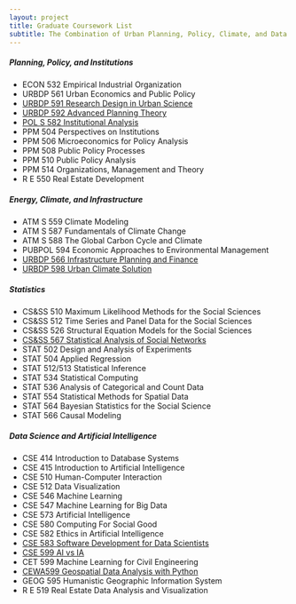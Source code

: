 ```yaml
---
layout: project
title: Graduate Coursework List
subtitle: The Combination of Urban Planning, Policy, Climate, and Data Science Course Resources at the University of Washington.
---
```


##### Planning, Policy, and Institutions

- ECON 532 Empirical Industrial Organization
- URBDP 561 Urban Economics and Public Policy
- [URBDP 591 Research Design in Urban Science](https://researchdesign.be.uw.edu)
- [URBDP 592 Advanced Planning Theory](https://home.foreveroverhead.cloud/udp592_syllabus.pdf)
- [POL S 582 Institutional Analysis](http://faculty.washington.edu/swhiting/582spr17syl1a.pdf)
- PPM 504 Perspectives on Institutions
- PPM 506 Microeconomics for Policy Analysis
- PPM 508 Public Policy Processes
- PPM 510 Public Policy Analysis
- PPM 514 Organizations, Management and Theory
- R E 550 Real Estate Development

##### Energy, Climate, and Infrastructure

- ATM S 559 Climate Modeling
- ATM S 587 Fundamentals of Climate Change
- ATM S 588 The Global Carbon Cycle and Climate
- PUBPOL 594 Economic Approaches to Environmental Management
- [URBDP 566 Infrastructure Planning and Finance](https://uil.be.uw.edu/education/infrastructure-planning-and-finance/)
- [URBDP 598 Urban Climate Solution](https://uil.be.uw.edu/education/urban-climate-solutions/)

##### Statistics

- CS&SS 510 Maximum Likelihood Methods for the Social Sciences
- CS&SS 512 Time Series and Panel Data for the Social Sciences
- CS&SS 526 Structural Equation Models for the Social Sciences
- [CS&SS 567 Statistical Analysis of Social Networks](https://thmccormick.github.io/teaching/)
- STAT 502 Design and Analysis of Experiments
- STAT 504 Applied Regression
- STAT 512/513 Statistical Inference
- STAT 534 Statistical Computing
- STAT 536 Analysis of Categorical and Count Data
- STAT 554 Statistical Methods for Spatial Data
- STAT 564 Bayesian Statistics for the Social Science
- STAT 566 Causal Modeling

##### Data Science and Artificial Intelligence

- CSE 414 Introduction to Database Systems
- CSE 415 Introduction to Artificial Intelligence
- CSE 510 Human-Computer Interaction
- CSE 512 Data Visualization
- CSE 546 Machine Learning
- CSE 547 Machine Learning for Big Data
- CSE 573 Artificial Intelligence
- CSE 580 Computing For Social Good
- CSE 582 Ethics in Artificial Intelligence
- [CSE 583 Software Development for Data Scientists](http://uwseds.github.io/syllabus.html)
- [CSE 599 AI vs IA](https://courses.cs.washington.edu/courses/cse599h/23wi/)
- CET 599 Machine Learning for Civil Engineering
- [CEWA599 Geospatial Data Analysis with Python](https://github.com/UW-GDA/gda_course_2020)
- GEOG 595 Humanistic Geographic Information System
- R E 519 Real Estate Data Analysis and Visualization
